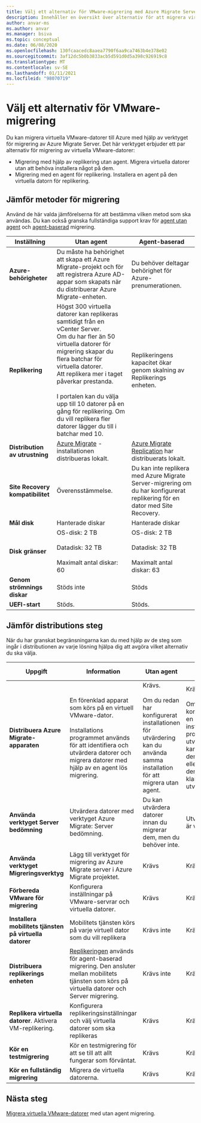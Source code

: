 ```yaml
---
title: Välj ett alternativ för VMware-migrering med Azure Migrate Server-migrering
description: Innehåller en översikt över alternativ för att migrera virtuella VMware-datorer till Azure med Azure Migrate Server-migrering
author: anvar-ms
ms.author: anvar
ms.manager: bsiva
ms.topic: conceptual
ms.date: 06/08/2020
ms.openlocfilehash: 130fcaacedc8aaea7790f6aa9ca7463b4e378e02
ms.sourcegitcommit: 3af12dc5b0b3833acb5d591d0d5a398c926919c8
ms.translationtype: MT
ms.contentlocale: sv-SE
ms.lasthandoff: 01/11/2021
ms.locfileid: "98070719"
---
```

# <a name="select-a-vmware-migration-option"></a>Välj ett alternativ för VMware-migrering

Du kan migrera virtuella VMware-datorer till Azure med hjälp av verktyget för migrering av Azure Migrate Server. Det här verktyget erbjuder ett par alternativ för migrering av virtuella VMware-datorer:

- Migrering med hjälp av replikering utan agent. Migrera virtuella datorer utan att behöva installera något på dem.
- Migrering med en agent för replikering. Installera en agent på den virtuella datorn för replikering.


## <a name="compare-migration-methods"></a>Jämför metoder för migrering

Använd de här valda jämförelserna för att bestämma vilken metod som ska användas. Du kan också granska fullständiga support krav för [agent utan agent](migrate-support-matrix-vmware-migration.md#agentless-migration) och [agent-baserad](migrate-support-matrix-vmware-migration.md#agent-based-migration) migrering.

**Inställning** | **Utan agent** | **Agent-baserad**
--- | --- | ---
**Azure-behörigheter** | Du måste ha behörighet att skapa ett Azure Migrate-projekt och för att registrera Azure AD-appar som skapats när du distribuerar Azure Migrate-enheten. | Du behöver deltagar behörighet för Azure-prenumerationen. 
**Replikering** | Högst 300 virtuella datorer kan replikeras samtidigt från en vCenter Server.<br/> Om du har fler än 50 virtuella datorer för migrering skapar du flera batchar för virtuella datorer.<br/> Att replikera mer i taget påverkar prestanda.<br/><br/> I portalen kan du välja upp till 10 datorer på en gång för replikering. Om du vill replikera fler datorer lägger du till i batchar med 10.| Replikeringens kapacitet ökar genom skalning av Replikerings enheten.
**Distribution av utrustning** | [Azure Migrate](migrate-appliance.md) -installationen distribueras lokalt. | [Azure Migrate Replication](migrate-replication-appliance.md) har distribuerats lokalt.
**Site Recovery kompatibilitet** | Överensstämmelse. | Du kan inte replikera med Azure Migrate Server-migrering om du har konfigurerat replikering för en dator med Site Recovery.
**Mål disk** | Hanterade diskar | Hanterade diskar
**Disk gränser** | OS-disk: 2 TB<br/><br/> Datadisk: 32 TB<br/><br/> Maximalt antal diskar: 60 | OS-disk: 2 TB<br/><br/> Datadisk: 32 TB<br/><br/> Maximalt antal diskar: 63
**Genom strömnings diskar** | Stöds inte | Stöds
**UEFI-start** | Stöds. | Stöds.

## <a name="compare-deployment-steps"></a>Jämför distributions steg

När du har granskat begränsningarna kan du med hjälp av de steg som ingår i distributionen av varje lösning hjälpa dig att avgöra vilket alternativ du ska välja.

**Uppgift** | **Information** |**Utan agent** | **Agent-baserad**
--- | --- | --- | ---
**Distribuera Azure Migrate-apparaten** | En förenklad apparat som körs på en virtuell VMware-dator.<br/><br/> Installations programmet används för att identifiera och utvärdera datorer och migrera datorer med hjälp av en agent lös migrering. | Krävs.<br/><br/> Om du redan har konfigurerat installationen för utvärdering kan du använda samma installation för att migrera utan agent. | Krävs inte.<br/><br/> Om du har konfigurerat en installations program för utvärdering kan du lämna den på plats eller ta bort den om du är klar med utvärderingen.
**Använda verktyget Server bedömning** | Utvärdera datorer med verktyget Azure Migrate: Server bedömning. | Du kan utvärdera datorer innan du migrerar dem, men du behöver inte. | Utvärderingen är valfri.
**Använda verktyget Migreringsverktyg** | Lägg till verktyget för migrering av Azure Migrate server i Azure Migrate projektet. | Krävs | Krävs
**Förbereda VMware för migrering** | Konfigurera inställningar på VMware-servrar och virtuella datorer. | Krävs | Krävs
**Installera mobilitets tjänsten på virtuella datorer** | Mobilitets tjänsten körs på varje virtuell dator som du vill replikera | Krävs inte | Krävs
**Distribuera replikerings enheten** | [Replikeringen](migrate-replication-appliance.md) används för agent-baserad migrering. Den ansluter mellan mobilitets tjänsten som körs på virtuella datorer och Server migrering. | Krävs inte | Krävs
**Replikera virtuella datorer**. Aktivera VM-replikering. | Konfigurera replikeringsinställningar och välj virtuella datorer som ska replikeras | Krävs | Krävs
**Kör en testmigrering** | Kör en testmigrering för att se till att allt fungerar som förväntat. | Krävs | Krävs
**Kör en fullständig migrering** | Migrera de virtuella datorerna. | Krävs | Krävs



## <a name="next-steps"></a>Nästa steg

[Migrera virtuella VMware-datorer](tutorial-migrate-vmware.md) med utan agent migrering.



